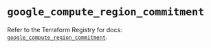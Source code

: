 # `google_compute_region_commitment`

Refer to the Terraform Registry for docs: [`google_compute_region_commitment`](https://registry.terraform.io/providers/hashicorp/google/5.11.0/docs/resources/compute_region_commitment).
